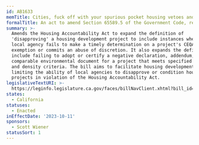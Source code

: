 ```yaml
---
id: AB1633
memTitle: Cities, fuck off with your spurious pocket housing vetoes and CEQA abuse.
formalTitle: An act to amend Section 65589.5 of the Government Code, relating to housing.
summary: >-
  Amends the Housing Accountability Act to expand the definition of
  'disapproving' a housing development project to include instances where a
  local agency fails to make a timely determination on a project's CEQA
  exemption or commits an abuse of discretion. It also expands the definition to
  include failing to adopt or certify a negative declaration, addendum, EIR, or
  comparable environmental document for a project that meets specified location
  and density criteria. The bill aims to facilitate housing development by
  limiting the ability of local agencies to disapprove or condition housing
  projects in violation of the Housing Accountability Act.
legislativeTextURI: >-
  https://leginfo.legislature.ca.gov/faces/billNavClient.xhtml?bill_id=202320240AB1633
states:
  - California
statuses:
  - Enacted
inEffectDate: '2023-10-11'
sponsors:
  - Scott Wiener
statusSort: 1
---
```

